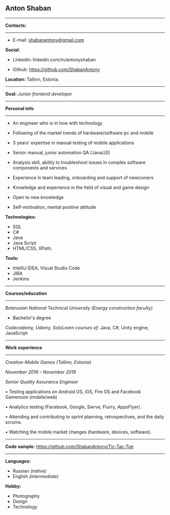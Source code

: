 **Anton Shaban**
-------------
-------------

**Contacts:**

-------------

* E-mail: shabanantony@gmail.com

**Social:**

* Linkedin: linkedin.com/in/antonyshaban

* Github: https://github.com/ShabanAntony

**Location:** Tallinn, Estonia.


-------------
**Goal:** *Junior frontend developer*

-------------

**Personal info**

-------------

* An engineer who is in love with technology

* Following of the market trends of hardware/software pc and mobile

* 3 years’ expertise in manual testing of mobile applications

* Senior manual, junior automation QA (Java/JS)

* Analysis skill, ability to troubleshoot issues in complex software components and services

* Experience in team leading, onboarding and support of newcomers

* Knowledge and experience in the field of visual and game design

* Open to new knowledge

* Self-motivation, mental positive attitude

**Technologies:** 
* SQL 
* C# 
* Java 
* Java Script 
* HTML/CSS, XPath.

**Tools:**
* IntelliJ IDEA, Visual Studio Code
* JIRA
* Jenkins 

-------------
**Courses/education**

-------------
*Belarusian National Technical University (Energy construction faculty)*

* Bachelor's degree

*Codecademy, Udemy, SoloLearn courses of:* Java, C#, Unity engine, JavaScript


-------------
**Work experience**

-------------
_Creative-Mobile Games (Tallinn, Estonia)_

*November 2016 – November 2019*

*Senior Quality Assurance Engineer*

• Testing applications on Android OS, iOS, Fire OS and Facebook Gameroom (mobile/web) 

• Analytics testing (Facebook, Google, Swrve, Flurry, AppsFlyer). 

• Attending and contributing to sprint planning, retrospectives, and the daily scrums. 

• Watching the mobile market changes (hardware, devices, software).

-------------
**Сode sample:** https://github.com/ShabanAntony/Tic-Tac-Toe

-------------

__Languages:__
* Russian *(native)*
* English  *(intermediate)*


__Hobby:__
* Photography 
* Design 
* Technology



